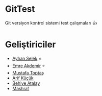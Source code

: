# GitTest
Git versiyon kontrol sistemi test çalışmaları :+1:
# Geliştiriciler
- [Ayhan Selek](https://github.com/ayhanselek) :star:
- [Emre Akdemir](https://github.com/emreakd) :star:
- [Mustafa Toptaş]()
- [Arif Küçük]()
- [Behiye Atalay]()
- [Mashraf]()